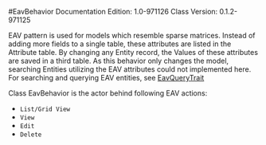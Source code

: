 #EavBehavior
Documentation Edition: 1.0-971126
Class Version: 0.1.2-971125

EAV pattern is used for models which resemble sparse matrices. Instead of adding more fields to a single table, these attributes are listed in the Attribute table. By changing any Entity record, the Values of these attributes are saved in a third table.
As this behavior only changes the model, searching Entities utilizing the EAV attributes could not implemented here. For searching and querying EAV entities, see [EavQueryTrait](behaviors-eav-trait.md)  

Class EavBehavior is the actor behind following EAV actions:
+ `List/Grid View`
+ `View`
+ `Edit`
+ `Delete`
